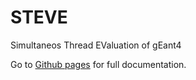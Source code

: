 # STEVE
Simultaneos Thread EValuation of gEant4

Go to [Github pages](https://cbray0.github.io/STEVE/html/index.html) for full documentation.
